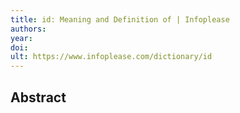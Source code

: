 ```yaml
---
title: id: Meaning and Definition of | Infoplease
authors: 
year: 
doi: 
ult: https://www.infoplease.com/dictionary/id
---
```

## Abstract

